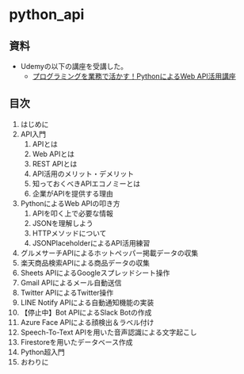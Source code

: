 # python_api
## 資料
* Udemyの以下の講座を受講した。
  * [プログラミングを業務で活かす！PythonによるWeb API活用講座](https://www.udemy.com/course/python-web-api/)

## 目次
1. はじめに
2. API入門
   1. APIとは
   2. Web APIとは
   3. REST APIとは
   4. API活用のメリット・デメリット
   5. 知っておくべきAPIエコノミーとは
   6. 企業がAPIを提供する理由
3. PythonによるWeb APIの叩き方
   1. APIを叩く上で必要な情報
   2. JSONを理解しよう
   3. HTTPメソッドについて
   4. JSONPlaceholderによるAPI活用練習
4. グルメサーチAPIによるホットペッパー掲載データの収集
5. 楽天商品検索APIによる商品データの収集
6. Sheets APIによるGoogleスプレッドシート操作
7. Gmail APIによるメール自動送信
8. Twitter APIによるTwitter操作
9.  LINE Notify APIによる自動通知機能の実装
10. 【停止中】Bot APIによるSlack Botの作成
11. Azure Face APIによる顔検出＆ラベル付け
12. Speech-To-Text APIを用いた音声認識による文字起こし
13. Firestoreを用いたデータベース作成
14. Python超入門
15. おわりに